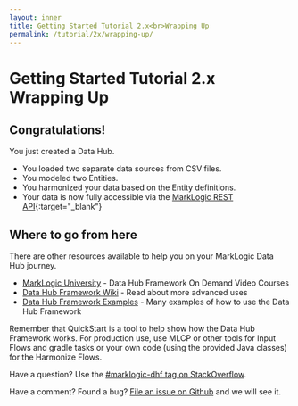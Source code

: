 ```yaml
---
layout: inner
title: Getting Started Tutorial 2.x<br>Wrapping Up
permalink: /tutorial/2x/wrapping-up/
---
```


# Getting Started Tutorial 2.x<br>Wrapping Up

## Congratulations!
You just created a Data Hub.

- You loaded two separate data sources from CSV files.
- You modeled two Entities.
- You harmonized your data based on the Entity definitions.
- Your data is now fully accessible via the [MarkLogic REST API](https://docs.marklogic.com/REST/client){:target="_blank"}

## Where to go from here

There are other resources available to help you on your MarkLogic Data Hub journey.

- [MarkLogic University](https://mlu.marklogic.com/ondemand/index.xqy?q=Series%3A%22Operational%20Data%20Hubs%22) - Data Hub Framework On Demand Video Courses
- [Data Hub Framework Wiki](https://github.com/marklogic/marklogic-data-hub/wiki) - Read about more advanced uses
- [Data Hub Framework Examples](https://github.com/marklogic/marklogic-data-hub/tree/develop/examples) - Many examples of how to use the Data Hub Framework

Remember that QuickStart is a tool to help show how the Data Hub Framework
works. For production use, use MLCP or other tools for Input Flows and gradle
tasks or your own code (using the provided Java classes) for the Harmonize Flows.

Have a question? Use the [#marklogic-dhf tag on StackOverflow](https://stackoverflow.com/questions/ask?tags=marklogic-dhf).

Have a comment? Found a bug? [File an issue on Github](https://github.com/marklogic/marklogic-data-hub/issues/new) and we will see it.
